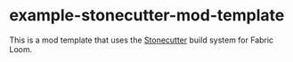 # example-stonecutter-mod-template

This is a mod template that uses the [Stonecutter](https://github.com/SHsuperCM/Stonecutter) build system for Fabric Loom.


